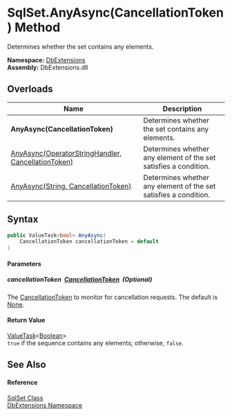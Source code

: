 SqlSet.AnyAsync(CancellationToken) Method
=========================================
Determines whether the set contains any elements.
  
**Namespace:** [DbExtensions][1]  
**Assembly:** DbExtensions.dll

Overloads
---------

| Name                                                    | Description                                                      |
| ------------------------------------------------------- | ---------------------------------------------------------------- |
| **AnyAsync(CancellationToken)**                         | Determines whether the set contains any elements.                |
| [AnyAsync(OperatorStringHandler, CancellationToken)][2] | Determines whether any element of the set satisfies a condition. |
| [AnyAsync(String, CancellationToken)][3]                | Determines whether any element of the set satisfies a condition. |


Syntax
------

```csharp
public ValueTask<bool> AnyAsync(
	CancellationToken cancellationToken = default
)
```

#### Parameters

##### *cancellationToken*  [CancellationToken][4]  (Optional)
The [CancellationToken][4] to monitor for cancellation requests. The default is [None][5].

#### Return Value
[ValueTask][6]&lt;[Boolean][7]>  
`true` if the sequence contains any elements; otherwise, `false`.

See Also
--------

#### Reference
[SqlSet Class][8]  
[DbExtensions Namespace][1]  

[1]: ../README.md
[2]: AnyAsync.md
[3]: AnyAsync_1.md
[4]: https://learn.microsoft.com/dotnet/api/system.threading.cancellationtoken
[5]: https://learn.microsoft.com/dotnet/api/system.threading.cancellationtoken.none
[6]: https://learn.microsoft.com/dotnet/api/system.threading.tasks.valuetask-1
[7]: https://learn.microsoft.com/dotnet/api/system.boolean
[8]: README.md